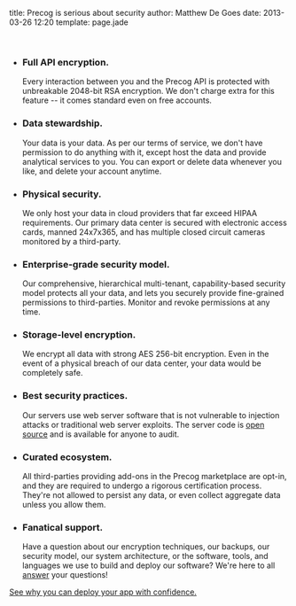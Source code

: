title: Precog is serious about security
author: Matthew De Goes
date: 2013-03-26 12:20
template: page.jade

<div id="graphic-body-header-security">&nbsp;</div>
    <ul class="two-column-list">
        <li>
            <h3>Full API encryption.</h3>
            <p>Every interaction between you and the Precog API is protected with unbreakable 2048-bit RSA encryption. We don't charge extra for this feature -- it comes standard even on free accounts.</p>
        </li>
        <li>
            <h3>Data stewardship.</h3>
            <p>Your data is your data. As per our terms of service, we don't have permission to do anything with it, except host the data and provide analytical services to you. You can export or delete data whenever you like, and delete your account anytime.</p>
        </li>
        <li>
            <h3>Physical security.</h3>
            <p>We only host your data in cloud providers that far exceed HIPAA requirements. Our primary data center is secured with electronic access cards, manned 24x7x365, and has multiple closed circuit cameras monitored by a third-party.</p>
        </li>
        <li>
            <h3>Enterprise-grade security model.</h3>
            <p>Our comprehensive, hierarchical multi-tenant, capability-based security model protects all your data, and lets you securely provide fine-grained permissions to third-parties. Monitor and revoke permissions at any time.</p>
        </li>
        <li>
            <h3>Storage-level encryption.</h3>
            <p>We encrypt all data with strong AES 256-bit encryption. Even in the event of a physical breach of our data center, your data would be completely safe.</p>
        </li>
        <li>
            <h3>Best security practices.</h3>
            <p>Our servers use web server software that is not vulnerable to injection attacks or traditional web server exploits. The server code is <a href="https://github.com/jdegoes/blueeyes">open source</a> and is available for anyone to audit.</p>
        </li>
        <li>
            <h3>Curated ecosystem.</h3>
            <p>All third-parties providing add-ons in the Precog marketplace are opt-in, and they are required to undergo a rigorous certification process. They're not allowed to persist any data, or even collect aggregate data unless you allow them.</p>
        </li>
        <li>
            <h3>Fanatical support.</h3>
            <p>Have a question about our encryption techniques, our backups, our security model, our system architecture, or the software, tools, and languages we use to build and deploy our software? We're here to all <a href="/contact-us/">answer</a> your questions!</p>
        </li>
    </ul>
<div class="clear-left">
</div>
<a class="medium-button red-background" href="/products/precog/robust/">See why you can deploy your app with confidence.</a>